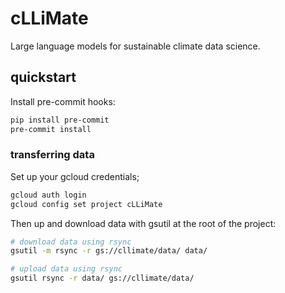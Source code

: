 # cLLiMate

Large language models for sustainable climate data science.

## quickstart

Install pre-commit hooks:

```bash
pip install pre-commit
pre-commit install
```

### transferring data

Set up your gcloud credentials;

```bash
gcloud auth login
gcloud config set project cLLiMate
```

Then up and download data with gsutil at the root of the project:

```bash
# download data using rsync
gsutil -m rsync -r gs://cllimate/data/ data/

# upload data using rsync
gsutil rsync -r data/ gs://cllimate/data/
```
